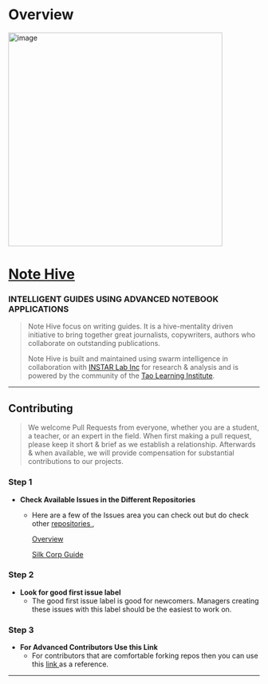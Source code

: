 # Overview
<img width="429" alt="image" src="https://user-images.githubusercontent.com/61100293/205363642-d8fc5392-0ea5-4894-9db9-8b8ba20013c1.png">

# <a href="https://notehive.org" target="_blank">Note Hive</a>
### INTELLIGENT GUIDES USING ADVANCED NOTEBOOK APPLICATIONS

> Note Hive focus on writing guides. It is a hive-mentality driven initiative to bring together great journalists, copywriters, authors who collaborate on outstanding publications.
>
> Note Hive is built and maintained using swarm intelligence in collaboration with <a href="https://instarlab.org" target="_blank">INSTAR Lab Inc</a> for research &amp; analysis and is powered by the community of the <a href="https://taolearning.org" target="_blank">Tao Learning Institute</a>.

---

## Contributing
> We welcome Pull Requests from everyone, whether you are a student, a teacher, or an expert in the field. When first making a pull request, please keep it short &amp; brief as we establish a relationship. Afterwards &amp; when available, we will provide compensation for substantial contributions to our projects. 

### Step 1

- **Check Available Issues in the Different Repositories**
    - Here are a few of the Issues area you can check out but do check other <a href="https://github.com/orgs/Note-Hive/repositories" target="_blank"> repositories </a>,
      
      <a href="https://github.com/Note-Hive/Overview/issues" target="_blank"> Overview </a>
      
      <a href="https://github.com/Note-Hive/Silk-Corp-Guide/issues" target="_blank"> Silk Corp Guide </a>


### Step 2

- **Look for good first issue label**
    - The good first issue label is good for newcomers. Managers creating these issues with this label should be the easiest to work on.


### Step 3

- **For Advanced Contributors Use this Link**
    - For contributors that are comfortable forking repos then you can use this <a href="https://github.com/firstcontributions/first-contributions" target="_blank"> link </a> as a reference.
---
